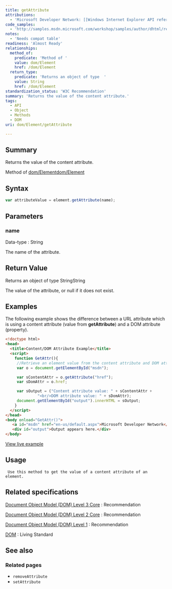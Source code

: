 ```yaml
---
title: getAttribute
attributions:
  - 'Microsoft Developer Network: [[Windows Internet Explorer API reference](http://msdn.microsoft.com/en-us/library/ie/hh828809%28v=vs.85%29.aspx) Article]'
code_samples:
  - 'http://samples.msdn.microsoft.com/workshop/samples/author/dhtml/refs/getAttribute8.htm'
notes:
  - 'Needs compat table'
readiness: 'Almost Ready'
relationships:
  method_of:
    predicate: 'Method of '
    value: dom/Element
    href: /dom/Element
  return_type:
    predicate: 'Returns an object of type  '
    value: String
    href: /dom/Element
standardization_status: 'W3C Recommendation'
summary: 'Returns the value of the content attribute.'
tags:
  - API
  - Object
  - Methods
  - DOM
uri: dom/Element/getAttribute

---
```

## Summary

Returns the value of the content attribute.

Method of [dom/Element](/dom/Element)[dom/Element](/dom/Element)

## Syntax

``` js
var attributeValue = element.getAttribute(name);
```

## Parameters

### name

 Data-type
:   String

 The name of the attribute.

## Return Value

Returns an object of type StringString

The value of the attribute, or null if it does not exist.

## Examples

The following example shows the difference between a URL attribute which is using a content attribute (value from **getAttribute**) and a DOM attribute (property).

``` html
<!doctype html>
<head>
  <title>Content/DOM Attribute Example</title>
  <script>
    function GetAttr(){
     //Retrieve an element value from the content attribute and DOM attribute.
     var o = document.getElementById("msdn");

     var sContentAttr = o.getAttribute("href");
     var sDomAttr = o.href;

     var sOutput = ("Content attribute value: " + sContentAttr +
              "<br/>DOM attribute value: " + sDomAttr);
     document.getElementById("output").innerHTML = sOutput;
    }
  </script>
</head>
<body onload="GetAttr()">
   <a id="msdn" href="en-us/default.aspx">Microsoft Developer Network</a>
   <div id="output">Output appears here.</div>
</body>
```

[View live example](http://samples.msdn.microsoft.com/workshop/samples/author/dhtml/refs/getAttribute8.htm)

## Usage

     Use this method to get the value of a content attribute of an element.

## Related specifications

[Document Object Model (DOM) Level 3 Core](http://www.w3.org/TR/DOM-Level-3-Core/)
:   Recommendation

[Document Object Model (DOM) Level 2 Core](http://www.w3.org/TR/DOM-Level-2-Core/)
:   Recommendation

[Document Object Model (DOM) Level 1](http://www.w3.org/TR/REC-DOM-Level-1)
:   Recommendation

[DOM](http://dom.spec.whatwg.org/)
:   Living Standard

## See also

### Related pages

-   `removeAttribute`
-   `setAttribute`
